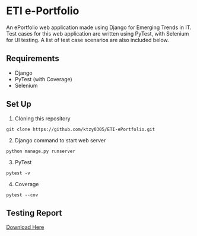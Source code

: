 # ETI e-Portfolio
An ePortfolio web application made using Django for Emerging Trends in IT. Test cases for this web application are written using PyTest, with Selenium for UI testing. A list of test case scenarios are also included below.

## Requirements
- Django
- PyTest (with Coverage)
- Selenium

## Set Up
1. Cloning this repository

`
git clone https://github.com/ktzy0305/ETI-ePortfolio.git
`

2. Django command to start web server

`
python manage.py runserver
`

3. PyTest

`
pytest -v
`

4. Coverage

`
pytest --cov
`

## Testing Report
[Download Here](https://github.com/ktzy0305/ETI-ePortfolio/raw/E-Portfolio%20Testing%20Report.docx)
